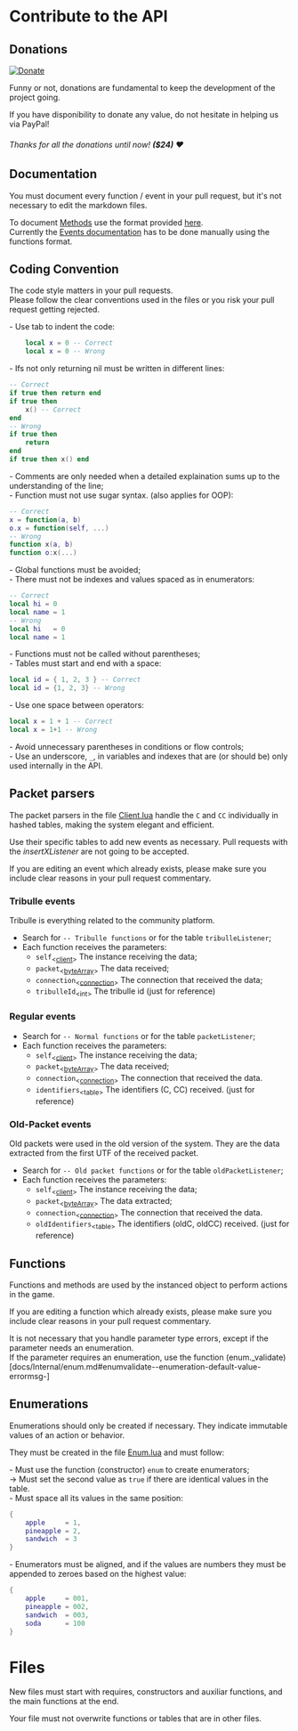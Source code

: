 # Contribute to the API

## Donations
[![Donate](https://img.shields.io/badge/Donate-PayPal-blue.svg)](https://www.paypal.com/cgi-bin/webscr?cmd=_s-xclick&hosted_button_id=TSTEG3PXK4HJ4&source=url)

Funny or not, donations are fundamental to keep the development of the project going.

If you have disponibility to donate any value, do not hesitate in helping us via PayPal!

###### Thanks for all the donations until now! **($24)** ♥

## Documentation

You must document every function / event in your pull request, but it's not necessary to edit the markdown files.

To document [Methods](docs/Client.md) use the format provided [here](https://github.com/Lautenschlager-id/Fromage/blob/master/docgen.lua#L1-L36).<br>
Currently the [Events documentation](docs/Events.md) has to be done manually using the functions format.

## Coding Convention
The code style matters in your pull requests.<br>
Please follow the clear conventions used in the files or you risk your pull request getting rejected.

\- Use tab to indent the code:
```Lua
	local x = 0 -- Correct
    local x = 0 -- Wrong
```
\- Ifs not only returning nil must be written in different lines:
```Lua
-- Correct
if true then return end
if true then
	x() -- Correct
end
-- Wrong
if true then
	return
end
if true then x() end
```
\- Comments are only needed when a detailed explaination sums up to the understanding of the line;<br>
\- Function must not use sugar syntax. (also applies for OOP):
```Lua
-- Correct
x = function(a, b)
o.x = function(self, ...)
-- Wrong
function x(a, b)
function o:x(...)
```
\- Global functions must be avoided;<br>
\- There must not be indexes and values spaced as in enumerators:
```Lua
-- Correct
local hi = 0
local name = 1
-- Wrong
local hi   = 0
local name = 1
```
\- Functions must not be called without parentheses;<br>
\- Tables must start and end with a space:
```Lua
local id = { 1, 2, 3 } -- Correct
local id = {1, 2, 3} -- Wrong
```
\- Use one space between operators:
```Lua
local x = 1 + 1 -- Correct
local x = 1+1 -- Wrong
```
\- Avoid unnecessary parentheses in conditions or flow controls;<br>
\- Use an underscore, `_`, in variables and indexes that are (or should be) only used internally in the API.

## Packet parsers
The packet parsers in the file [Client.lua](libs/client.lua) handle the `C` and `CC` individually in hashed tables, making the system elegant and efficient.

Use their specific tables to add new events as necessary. Pull requests with the _insertXListener_ are not going to be accepted.

If you are editing an event which already exists, please make sure you include clear reasons in your pull request commentary.

### Tribulle events
Tribulle is everything related to the community platform.
- Search for `-- Tribulle functions` or for the table `tribulleListener`;
- Each function receives the parameters:
	- `self`<sub>\<[client](docs/Client.md)></sub> The instance receiving the data;
	- `packet`<sub>\<[byteArray](docs/Internal/bArray.md)></sub> The data received;
	- `connection`<sub>\<[connection](docs/Internal/connection.md)></sub> The connection that received the data;
	- `tribulleId`<sub>\<int></sub> The tribulle id (just for reference)

### Regular events
- Search for `-- Normal functions` or for the table `packetListener`;
- Each function receives the parameters:
	- `self`<sub>\<[client](docs/Client.md)></sub> The instance receiving the data;
	- `packet`<sub>\<[byteArray](docs/Internal/bArray.md)></sub> The data received;
	- `connection`<sub>\<[connection](docs/Internal/connection.md)></sub> The connection that received the data.
	- `identifiers`<sub>\<table></sub> The identifiers (C, CC) received. (just for reference)

### Old-Packet events
Old packets were used in the old version of the system. They are the data extracted from the first UTF of the received packet.
- Search for `-- Old packet functions` or for the table `oldPacketListener`;
- Each function receives the parameters:
	- `self`<sub>\<[client](docs/Client.md)></sub> The instance receiving the data;
	- `packet`<sub>\<[byteArray](docs/Internal/bArray.md)></sub> The data extracted;
	- `connection`<sub>\<[connection](docs/Internal/connection.md)></sub> The connection that received the data.
	- `oldIdentifiers`<sub>\<table></sub> The identifiers (oldC, oldCC) received. (just for reference)

## Functions
Functions and methods are used by the instanced object to perform actions in the game.

If you are editing a function which already exists, please make sure you include clear reasons in your pull request commentary.

It is not necessary that you handle parameter type errors, except if the parameter needs an enumeration.<br>
If the parameter requires an enumeration, use the function (enum._validate)[docs/Internal/enum.md#enumvalidate--enumeration-default-value-errormsg-]

## Enumerations
Enumerations should only be created if necessary. They indicate immutable values of an action or behavior.

They must be created in the file [Enum.lua](libs/enum.lua) and must follow:

\- Must use the function (constructor) `enum` to create enumerators;<br>
→ Must set the second value as `true` if there are identical values in the table.<br>
\- Must space all its values in the same position:
```Lua
{
	apple     = 1,
	pineapple = 2,
	sandwich  = 3
}
```
\- Enumerators must be aligned, and if the values are numbers they must be appended to zeroes based on the highest value:
```Lua
{
	apple     = 001,
	pineapple = 002,
	sandwich  = 003,
	soda      = 100
}
```

# Files
New files must start with requires, constructors and auxiliar functions, and the main functions at the end.

Your file must not overwrite functions or tables that are in other files.
